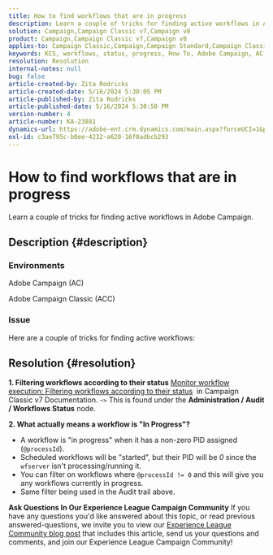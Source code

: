 ```yaml
---
title: How to find workflows that are in progress
description: Learn a couple of tricks for finding active workflows in Adobe Campaign.
solution: Campaign,Campaign Classic v7,Campaign v8
product: Campaign,Campaign Classic v7,Campaign v8
applies-to: Campaign Classic,Campaign,Campaign Standard,Campaign Classic v7,Campaign v8
keywords: KCS, workflows, status, progress, How To, Adobe Campaign, AC, ACC, Adobe Campaign Classic
resolution: Resolution
internal-notes: null
bug: false
article-created-by: Zita Rodricks
article-created-date: 5/16/2024 5:30:05 PM
article-published-by: Zita Rodricks
article-published-date: 5/16/2024 5:30:50 PM
version-number: 4
article-number: KA-23881
dynamics-url: https://adobe-ent.crm.dynamics.com/main.aspx?forceUCI=1&pagetype=entityrecord&etn=knowledgearticle&id=d19836ed-a913-ef11-9f89-6045bd0298d4
exl-id: c3ae795c-b0ee-4232-a620-16f0adbcb293
---
```

# How to find workflows that are in progress


Learn a couple of tricks for finding active workflows in Adobe Campaign.

## Description {#description}


### Environments

Adobe Campaign (AC)

Adobe Campaign Classic (ACC)

### Issue

Here are a couple of tricks for finding active workflows:


## Resolution {#resolution}


<b>1. Filtering workflows according to their status</b>
[Monitor workflow execution: Filtering workflows according to their status](https://experienceleague.adobe.com/docs/campaign-classic/using/automating-with-workflows/monitoring-workflows/monitoring-workflow-execution.html?lang=en#filtering-workflows-status)  in Campaign Classic v7 Documentation.
-`>`  This is found under the <b>Administration / Audit / Workflows Status</b> node.

<b>2. What actually means a workflow is "In Progress"?</b>
- A workflow is "in progress" when it has a non-zero PID assigned (`@processId`).
- Scheduled workflows will be "started", but their PID will be *0* since the `wfserver` isn't processing/running it.
- You can filter on workflows where `@processId != 0` and this will give you any workflows currently in progress.
- Same filter being used in the Audit trail above.




<b>Ask Questions In Our Experience League Campaign Community</b>
If you have any questions you'd like answered about this topic, or read previous answered-questions, we invite you to view our [Experience League Community blog post](https://experienceleaguecommunities.adobe.com/t5/adobe-campaign-classic-blogs/introducing-top-kcs-articles-curated-for-your-troubleshooting/bc-p/672426#M132 "Follow link") that includes this article, send us your questions and comments, and join our Experience League Campaign Community!
